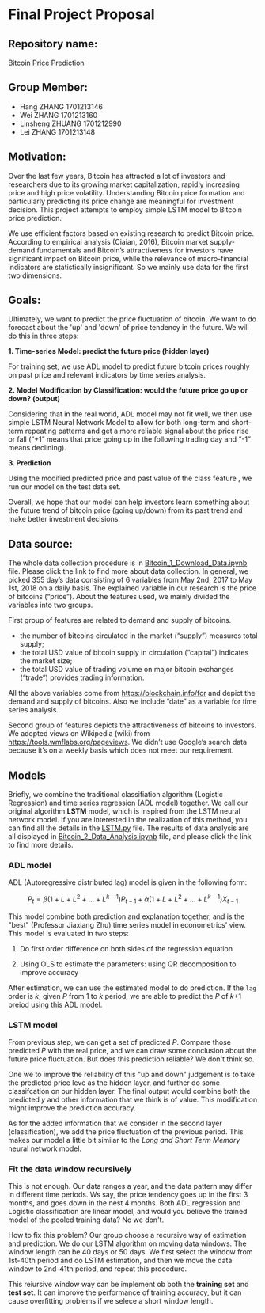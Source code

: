 # Final Project Proposal

## Repository name: 
Bitcoin Price Prediction

## Group Member:
* Hang ZHANG        1701213146
* Wei ZHANG         1701213160
* Linsheng ZHUANG   1701212990
* Lei ZHANG         1701213148


## Motivation:
Over the last few years, Bitcoin has attracted a lot of investors and researchers due to its growing market capitalization, rapidly increasing price and high price volatility. Understanding Bitcoin price formation and particularly predicting its price change are meaningful for investment decision. This project attempts to employ simple LSTM model to Bitcoin price prediction.

We use efficient factors based on existing research to predict Bitcoin price. According to empirical analysis (Ciaian, 2016), Bitcoin market supply-demand fundamentals and Bitcoin’s attractiveness for investors have significant impact on Bitcoin price, while the relevance of macro-financial indicators are statistically insignificant. So we mainly use data for the first two dimensions.


## Goals:
Ultimately, we want to predict the price fluctuation of bitcoin. We want to do forecast about the 'up' and 'down' of price tendency in the future. We will do this in three steps:

**1. Time-series Model: predict the future price (hidden layer)**

For training set, we use ADL model to predict future bitcoin prices roughly on past price and relevant indicators by time series analysis.

**2. Model Modification by Classification: would the future price go up or down? (output)**

Considering that in the real world, ADL model may not fit well, we then use simple LSTM Neural Network Model to allow for both long-term and short-term repeating patterns and get a more reliable signal about the price rise or fall (“+1” means that price going up in the following trading day and “-1” means declining).

**3. Prediction**

Using the modified predicted price and past value of the class feature , we run our model on the test data set.

Overall, we hope that our model can help investors learn something about the future trend of bitcoin price (going up/down) from its past trend and make better investment decisions.

## Data source:
The whole data collection procedure is in [Bitcoin_1_Download_Data.ipynb](https://github.com/LeiZHANG1995/PHBS_TQFML/blob/master/Project/Bitcoin_1_Download_Data.ipynb) file. Please click the link to find more about data collection. In general, we picked 355 day’s data consisting of 6 variables from May 2nd, 2017 to May 1st, 2018 on a daily basis. The explained variable in our research is the price of bitcoins (“price”). About the features used, we mainly divided the variables into two groups.

First group of features are related to demand and supply of bitcoins. 
* the number of bitcoins circulated in the market (“supply”) measures total supply;
* the total USD value of bitcoin supply in circulation (“capital”) indicates the market size;
* the total USD value of trading volume on major bitcoin exchanges (“trade”) provides trading information.

All the above variables come from https://blockchain.info/for and depict the demand and supply of bitcoins. Also we include “date” as a variable for time series analysis.

Second group of features depicts the attractiveness of bitcoins to investors. We adopted views on Wikipedia (wiki) from https://tools.wmflabs.org/pageviews. We didn’t use Google’s search data because it’s on a weekly basis which does not meet our requirement.

## Models
Briefly, we combine the traditional classifiation algorithm (Logistic Regression) and time series regression (ADL model) together. We call our original algorithm **LSTM** model, which is inspired from the LSTM neural network model. If you are interested in the realization of this method, you can find all the details in the [LSTM.py](https://github.com/LeiZHANG1995/PHBS_TQFML/blob/master/Project/LSTM.py) file. The results of data analysis are all displayed in [Bitcoin_2_Data_Analysis.ipynb](https://github.com/LeiZHANG1995/PHBS_TQFML/blob/master/Project/Bitcoin_2_Data_Analysis.ipynb) file, and please click the link to find more details. 

### ADL model
ADL (Autoregressive distributed lag) model is given in the following form:

$$ P_t = \beta (1+L+L^2+...+L^{k-1})P_{t-1}+\alpha (1+L+L^2+...+L^{k-1})X_{t-1} $$

This model combine both prediction and explanation together, and is the "best" (Professor Jiaxiang Zhu) time series model in econometrics' view. This model is evaluated in two steps:

1) Do first order difference on both sides of the regression equation

2) Using OLS to estimate the parameters: using QR decomposition to improve accuracy

After estimation, we can use the estimated model to do prediction. If the `lag` order is _k_, given _P_ from 1 to _k_ period, we are able to predict the _P_ of _k_+1 preiod using this ADL model. 

### LSTM model
From previous step, we can get a set of predicted _P_. Compare those predicted _P_ with the real price, and we can draw some conclusion about the future price fluctuation. But does this prediction reliable? We don't think so. 

One we to improve the reliability of this "up and down" judgement is to take the predicted price leve as the hidden layer, and further do some classifcation on our hidden layer. The final output would combine both the predicted _y_ and other information that we think is of value. This modification might improve the prediction accuracy. 

As for the added information that we consider in the second layer (classification), we add the price fluctuation of the previous period. This makes our model a little bit similar to the _Long and Short Term Memory_ neural network model. 

### Fit the data window recursively
This is not enough. Our data ranges a year, and the data pattern may differ in different time periods. Ws say, the price tendency goes up in the first 3 months, and goes down in the nest 4 months. Both ADL regression and Logistic classification are linear model, and would you believe the trained model of the pooled training data? No we don't. 

How to fix this problem? Our group choose a recursive way of estimation and prediction. We do our LSTM algorithm on moving data windows. The window length can be 40 days or 50 days. We first select the window from 1st-40th period and do LSTM estimation, and then we move the data window to 2nd-41th period, and repeat this procedure. 

This reiursive window way can be implement ob both the **training set** and **test set**. It can improve the performance of training accuracy, but it can cause overfitting problems if we selece a short window length. 

